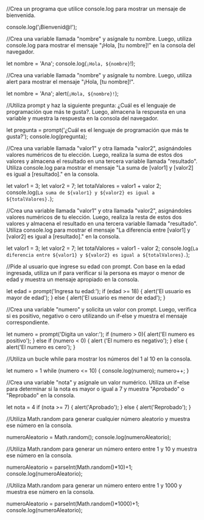 //Crea un programa que utilice console.log para mostrar un mensaje de bienvenida.

console.log('¡Bienvenid@!');

//Crea una variable llamada "nombre" y asígnale tu nombre. Luego, utiliza console.log para mostrar el mensaje "¡Hola, [tu nombre]!" en la consola del navegador.

let nombre = 'Ana';
console.log(`¡Hola, ${nombre}`!);

//Crea una variable llamada "nombre" y asígnale tu nombre. Luego, utiliza alert para mostrar el mensaje "¡Hola, [tu nombre]!".

let nombre = 'Ana';
alert(`¡Hola, ${nombre}!`);

//Utiliza prompt y haz la siguiente pregunta: ¿Cuál es el lenguaje de programación que más te gusta?. Luego, almacena la respuesta en una variable y muestra la respuesta en la consola del navegador.

let pregunta = prompt('¿Cuál es el lenguaje de programación que más te gusta?');
console.log(pregunta);

//Crea una variable llamada "valor1" y otra llamada "valor2", asignándoles valores numéricos de tu elección. Luego, realiza la suma de estos dos valores y almacena el resultado en una tercera variable llamada "resultado". Utiliza console.log para mostrar el mensaje "La suma de [valor1] y [valor2] es igual a [resultado]." en la consola.

let valor1 = 3;
let valor2 = 7;
let totalValores = valor1 + valor 2;
console.log(`La suma de ${valor1} y ${valor2} es igual a ${totalValores}.`);

//Crea una variable llamada "valor1" y otra llamada "valor2", asignándoles valores numéricos de tu elección. Luego, realiza la resta de estos dos valores y almacena el resultado en una tercera variable llamada "resultado". Utiliza console.log para mostrar el mensaje "La diferencia entre [valor1] y [valor2] es igual a [resultado]." en la consola.

let valor1 = 3;
let valor2 = 7;
let totalValores = valor1 - valor 2;
console.log(`La diferencia entre ${valor1} y ${valor2} es igual a ${totalValores}.`);

//Pide al usuario que ingrese su edad con prompt. Con base en la edad ingresada, utiliza un if para verificar si la persona es mayor o menor de edad y muestra un mensaje apropiado en la consola.

let edad = prompt('Ingresa tu edad:');
if (edad >= 18) {
    alert('El usuario es mayor de edad');
    } else {
    alert('El usuario es menor de edad');
    }

//Crea una variable "numero" y solicita un valor con prompt. Luego, verifica si es positivo, negativo o cero utilizando un if-else y muestra el mensaje correspondiente.

let numero = prompt('Digita un valor:');
if (numero > 0){
    alert('El numero es positivo');
    } else if (numero < 0) {
    alert ('El numero es negativo');
    } else {
    alert('El numero es cero');
    }

//Utiliza un bucle while para mostrar los números del 1 al 10 en la consola.

let numero = 1
while (numero <= 10) {
    console.log(numero);
    numero++;
    }

//Crea una variable "nota" y asígnale un valor numérico. Utiliza un if-else para determinar si la nota es mayor o igual a 7 y muestra "Aprobado" o "Reprobado" en la consola.

let nota = 4
if (nota >= 7) {
    alert('Aprobado');
    } else {
    alert('Reprobado');
    }

//Utiliza Math.random para generar cualquier número aleatorio y muestra ese número en la consola.

numeroAleatorio = Math.random();
console.log(numeroAleatorio);

//Utiliza Math.random para generar un número entero entre 1 y 10 y muestra ese número en la consola.

numeroAleatorio = parseInt(Math.random()*10)+1;
console.log(numeroAleatorio);

//Utiliza Math.random para generar un número entero entre 1 y 1000 y muestra ese número en la consola.

numeroAleatorio = parseInt(Math.random()*1000)+1;
console.log(numeroAleatorio);
